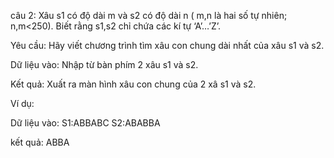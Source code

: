 câu 2: Xâu s1 có độ dài m và s2 có độ dài n ( m,n là hai số tự nhiên; n,m<250). Biết rằng s1,s2 chỉ chứa các kí tự ‘A’…’Z’.

Yêu cầu: Hãy viết chương trình tìm xâu con chung dài nhất của xâu s1 và s2.

Dữ liệu vào: Nhập từ bàn phím 2 xâu s1 và s2.

Kết quả: Xuất ra màn hình xâu con chung của 2 xâ s1 và s2.

Ví dụ:

Dữ liệu vào: 
S1:ABBABC
S2:ABABBA   

kết quả: ABBA